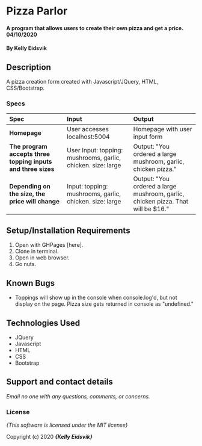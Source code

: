 # Pizza Parlor

#### A program that allows users to create their own pizza and get a price.  04/10/2020

#### By **Kelly Eidsvik**

## Description

A pizza creation form created with Javascript/JQuery, HTML, CSS/Bootstrap.

### Specs
| Spec | Input | Output |
| :-------------     | :------------- | :------------- |
| **Homepage** | User accesses localhost:5004 | Homepage with user input form |
| **The program accepts three topping inputs and three sizes**| User Input: topping: mushrooms, garlic, chicken. size: large | Output: "You ordered a large mushroom, garlic, chicken pizza."|
| **Depending on the size, the price will change** | Input: topping: mushrooms, garlic, chicken. size: large | Output: "You ordered a large mushroom, garlic, chicken pizza. That will be $16." |

## Setup/Installation Requirements

1. Open with GHPages [here].
2. Clone in terminal.
3. Open in web browser.
4. Go nuts. 

## Known Bugs
* Toppings will show up in the console when console.log'd, but not display on the page. Pizza size gets returned in console as "undefined." 

## Technologies Used
* JQuery
* Javascript
* HTML
* CSS
* Bootstrap

## Support and contact details

_Email no one with any questions, comments, or concerns._

### License

*{This software is licensed under the MIT license}*

Copyright (c) 2020 **_{Kelly Eidsvik}_**